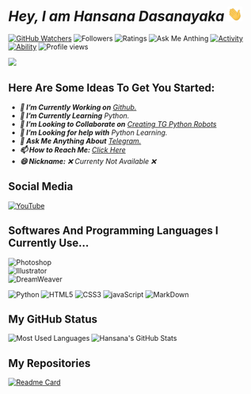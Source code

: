 # *Hey, I am Hansana Dasanayaka* <img src="https://raw.githubusercontent.com/ABSphreak/ABSphreak/master/gifs/Hi.gif" width="30px">

[![GitHub Watchers](https://img.shields.io/github/watchers/HansanaDasanayaka/StrapDown.js.svg?style=flat&label=Watch&maxAge=2592000)](https://GitHub.com/HansanaDasanayaka/StrapDown.js/watchers/)  ![Followers](https://img.shields.io/github/followers/HansanaDasanayaka.svg?style=flat&label=Follow&maxAge=2592000)  ![Ratings](https://img.shields.io/amo/rating/dustman?label=Rating&logo=Hansana)  ![Ask Me Anthing](https://img.shields.io/badge/Ask%20me-anything-1abc9c.svg)  [![Activity](https://img.shields.io/badge/Activity-Good-green.svg)](https://github.com/) [![Ability](https://img.shields.io/badge/Ability-Better-red.svg)](https://shields.io/)  ![Profile views](https://gpvc.arturio.dev/HansanaDasanayaka)


<a href="https://github.com/HansanaDasanayaka"><img align='centre' src='https://telegra.ph/file/0d6a775bc0a7226634524.jpg' width='500"'> </a>
## Here Are Some Ideas To Get You Started:

- <i><b>🔭 I’m Currently Working on</b> <a href="https://github.com">Github.</a></i>
- <i><b>🌱 I’m Currently Learning</b> Python.</i>
- <i><b>👯 I’m Looking to Collaborate on</b> <a href="https://t.me/Hansana_Prabath"> Creating TG Python Robots</a></i>
- <i><b>🤔 I’m Looking for help with</b> Python Learning.</i>
- <i><b>💬 Ask Me Anything About</b> <a href="https://t.me/Hansana_Prabath">Telegram.</a></i>
- <i><b>📫 How to Reach Me: <a href="https://t.me/Hansana_Prabath"></b>Click Here</b></a></i>
- <i><b>😄 Nickname:</b> ❌ Currenty Not Available ❌</i>

<!-- Your badges You can use the website to generate badges: https://shields.io/-->
<!-- [![Generic badge](https://img.shields.io/badge/<SUBJECT>-<STATUS>-<COLOR>.svg)](https://shields.io/) -->
## Social Media
<a href="https://youtube.com/HansanaTech">![YouTube](https://img.shields.io/badge/YouTube-FF0000?style=for-the-badge&logo=youtube&logoColor=white)</a>

## Softwares And Programming Languages I Currently Use...

![Photoshop](https://aleen42.github.io/badges/src/photoshop.svg)    
![Illustrator](https://aleen42.github.io/badges/src/illustrator.svg)    
![DreamWeaver](https://aleen42.github.io/badges/src/dreamweaver.svg)

![Python](https://img.shields.io/badge/Python-14354C?style=for-the-badge&logo=python&logoColor=white)
![HTML5](https://img.shields.io/badge/HTML5-E34F26?style=for-the-badge&logo=html5&logoColor=white)
![CSS3](https://img.shields.io/badge/CSS3-1572B6?style=for-the-badge&logo=css3&logoColor=white)
![javaScript](https://img.shields.io/badge/JavaScript-323330?style=for-the-badge&logo=javascript&logoColor=F7DF1E)
![MarkDown](https://img.shields.io/badge/Markdown-000000?style=for-the-badge&logo=markdown&logoColor=white)


## My GitHub Status
![Most Used Languages](https://github-readme-stats.vercel.app/api/top-langs/?username=HansanaDasanayaka&theme=tokyonight)
![Hansana's GitHub Stats](https://github-readme-stats.vercel.app/api?username=HansanaDasanayaka&show_icons=true&theme=tokyonight)

## My Repositories
[![Readme Card](https://github-readme-stats.vercel.app/api/pin/?username=anuraghazra&repo=github-readme-stats)](https://github.com/anuraghazra/github-readme-stats)
